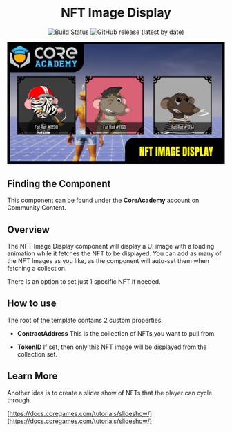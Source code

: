 <div align="center">

# NFT Image Display

[![Build Status](https://github.com/Core-Team-META/CC-Template-Repository/workflows/CI/badge.svg)](https://github.com/Core-Team-META/CC-Template-Repository/actions/workflows/ci.yml?query=workflow%3ACI%29)
![GitHub release (latest by date)](https://img.shields.io/github/v/release/Core-Team-META/CC-Template-Repository?style=plastic)

![Preview](/Screenshots/Main.png)

</div>

## Finding the Component

This component can be found under the **CoreAcademy** account on Community Content.

## Overview

The NFT Image Display component will display a UI image with a loading animation while it fetches the NFT to be displayed. You can add as many of the NFT Images as you like, as the component will auto-set them when fetching a collection.

There is an option to set just 1 specific NFT if needed.

## How to use

The root of the template contains 2 custom properties.

- **ContractAddress**
  This is the collection of NFTs you want to pull from.

- **TokenID**
  If set, then only this NFT image will be displayed from the collection set.

## Learn More

Another idea is to create a slider show of NFTs that the player can cycle through.

[https://docs.coregames.com/tutorials/slideshow/](https://docs.coregames.com/tutorials/slideshow/)
